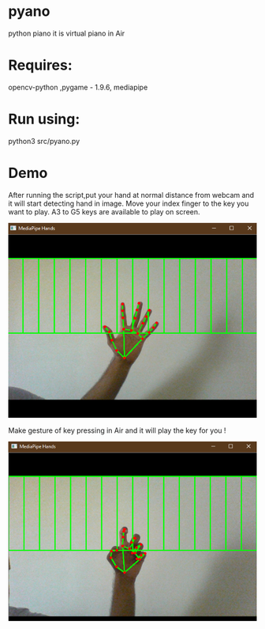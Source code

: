 # pyano
python piano
it is virtual piano in Air 

# Requires:
opencv-python ,pygame - 1.9.6, mediapipe 

# Run using:
python3 src/pyano.py 

# Demo 
After running the script,put your hand at normal distance from webcam and it will start detecting hand in image.
Move your index finger to the key you want to play.
A3 to G5 keys are available to play on screen.

![not pressed state](https://github.com/jaykhatri0875/pyano/blob/master/sample/not_pressed.png?raw=true)

Make gesture of key pressing in Air and it will play the key for you !

![not pressed state](https://github.com/jaykhatri0875/pyano/blob/master/sample/pressed.png?raw=true)
